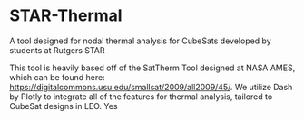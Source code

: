 # STAR-Thermal
A tool designed for nodal thermal analysis for CubeSats developed by students at Rutgers STAR

This tool is heavily based off of the SatTherm Tool designed at NASA AMES, which can be found here: https://digitalcommons.usu.edu/smallsat/2009/all2009/45/. We utilize Dash by Plotly to integrate all of the features for thermal analysis, tailored to CubeSat designs in LEO.
Yes